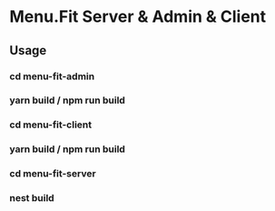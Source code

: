 # Menu.Fit Server & Admin & Client

## Usage
### cd menu-fit-admin
### yarn build / npm run build
### cd menu-fit-client
### yarn build / npm run build
### cd menu-fit-server
### nest build

